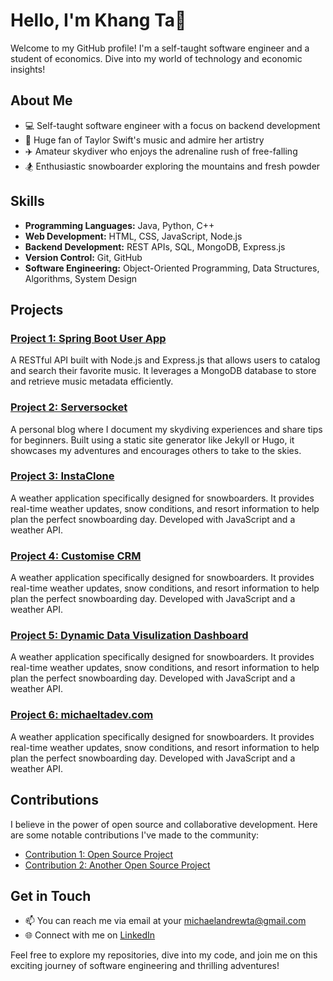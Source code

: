 # Hello, I'm Khang Ta👋

Welcome to my GitHub profile! I'm a self-taught software engineer and a student of economics. Dive into my world of technology and economic insights!

## About Me

- 💻 Self-taught software engineer with a focus on backend development
- 🎵 Huge fan of Taylor Swift's music and admire her artistry
- ✈️ Amateur skydiver who enjoys the adrenaline rush of free-falling
- 🏂 Enthusiastic snowboarder exploring the mountains and fresh powder

## Skills

- **Programming Languages:** Java, Python, C++
- **Web Development:** HTML, CSS, JavaScript, Node.js
- **Backend Development:** REST APIs, SQL, MongoDB, Express.js
- **Version Control:** Git, GitHub
- **Software Engineering:** Object-Oriented Programming, Data Structures, Algorithms, System Design

## Projects

### [Project 1: Spring Boot User App](https://github.com/your-username/music-catalog-api)

A RESTful API built with Node.js and Express.js that allows users to catalog and search their favorite music. It leverages a MongoDB database to store and retrieve music metadata efficiently.

### [Project 2: Serversocket](https://github.com/your-username/skydiving-blog)

A personal blog where I document my skydiving experiences and share tips for beginners. Built using a static site generator like Jekyll or Hugo, it showcases my adventures and encourages others to take to the skies.

### [Project 3: InstaClone](https://github.com/your-username/snowboarding-weather-app)

A weather application specifically designed for snowboarders. It provides real-time weather updates, snow conditions, and resort information to help plan the perfect snowboarding day. Developed with JavaScript and a weather API.

### [Project 4: Customise CRM](https://github.com/your-username/snowboarding-weather-app)

A weather application specifically designed for snowboarders. It provides real-time weather updates, snow conditions, and resort information to help plan the perfect snowboarding day. Developed with JavaScript and a weather API.

### [Project 5: Dynamic Data Visulization Dashboard](https://github.com/your-username/snowboarding-weather-app)

A weather application specifically designed for snowboarders. It provides real-time weather updates, snow conditions, and resort information to help plan the perfect snowboarding day. Developed with JavaScript and a weather API.

### [Project 6: michaeltadev.com](https://github.com/your-username/snowboarding-weather-app)

A weather application specifically designed for snowboarders. It provides real-time weather updates, snow conditions, and resort information to help plan the perfect snowboarding day. Developed with JavaScript and a weather API.

## Contributions

I believe in the power of open source and collaborative development. Here are some notable contributions I've made to the community:

- [Contribution 1: Open Source Project](https://github.com/open-source-project-link)
- [Contribution 2: Another Open Source Project](https://github.com/another-open-source-project-link)

## Get in Touch

- 📫 You can reach me via email at your michaelandrewta@gmail.com
- 🌐 Connect with me on [LinkedIn](https://www.linkedin.com/in/michael-khang-ta/)

Feel free to explore my repositories, dive into my code, and join me on this exciting journey of software engineering and thrilling adventures!
